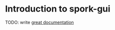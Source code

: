 # Introduction to spork-gui

TODO: write [great documentation](http://jacobian.org/writing/great-documentation/what-to-write/)
